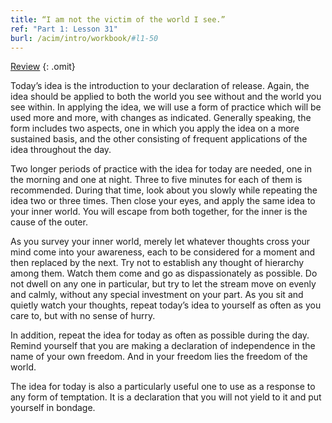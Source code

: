 ```yaml
---
title: “I am not the victim of the world I see.”
ref: "Part 1: Lesson 31"
burl: /acim/intro/workbook/#l1-50
---
```


<a class="hide-review" href="/acim/workbook/l057/#l031">Review</a>
{: .omit}

Today’s idea is the introduction to your declaration of release. Again,
the idea should be applied to both the world you see without and the
world you see within. In applying the idea, we will use a form of
practice which will be used more and more, with changes as indicated.
Generally speaking, the form includes two aspects, one in which you
apply the idea on a more sustained basis, and the other consisting of
frequent applications of the idea throughout the day.

Two longer periods of practice with the idea for today are needed, one
in the morning and one at night. Three to five minutes for each of them
is recommended. During that time, look about you slowly while repeating
the idea two or three times. Then close your eyes, and apply the same
idea to your inner world. You will escape from both together, for the
inner is the cause of the outer.

As you survey your inner world, merely let whatever thoughts cross your
mind come into your awareness, each to be considered for a moment and
then replaced by the next. Try not to establish any thought of hierarchy
among them. Watch them come and go as dispassionately as possible. Do
not dwell on any one in particular, but try to let the stream move on
evenly and calmly, without any special investment on your part. As you
sit and quietly watch your thoughts, repeat today’s idea to yourself as
often as you care to, but with no sense of hurry.

In addition, repeat the idea for today as often as possible during the
day. Remind yourself that you are making a declaration of independence
in the name of your own freedom. And in your freedom lies the freedom of
the world.

The idea for today is also a particularly useful one to use as a
response to any form of temptation. It is a declaration that you will
not yield to it and put yourself in bondage.

